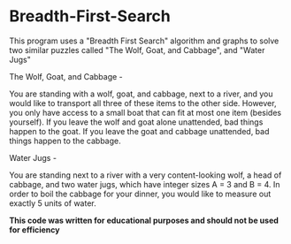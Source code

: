 # Breadth-First-Search

This program uses a "Breadth First Search" algorithm and graphs to solve two similar puzzles called "The Wolf, Goat, and Cabbage", and "Water Jugs"

The Wolf, Goat, and Cabbage - 

You are standing with a wolf, goat, and cabbage, next to a river, and you would like to transport all three of these items to the other side. However, you only have access to a small boat that can fit at most one item (besides yourself). If you leave the wolf and goat alone unattended, bad things happen to the goat. If you leave the goat and cabbage unattended, bad things happen to the cabbage.

Water Jugs - 

You are standing next to a river with a very content-looking wolf, a head of cabbage, and two water jugs, which have integer sizes A = 3 and B = 4. In order to boil the cabbage for your dinner, you would like to measure out exactly 5 units of water.

**This code was written for educational purposes and should not be used for 
efficiency**
